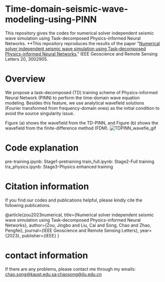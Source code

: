 # Time-domain-seismic-wave-modeling-using-PINN
This repository gives the codes for numerical solver independent seismic wave simulation using Task-decomposed Physics-informed Neural Networks.
**This repository reproduces the results of the paper "[Numerical solver independent seismic wave simulation using Task-decomposed Physics-informed Neural Networks.](https://ieeexplore.ieee.org/abstract/document/10229173)" IEEE Geoscience and Remote Sensing Letters 20, 3002905.

# Overview

We propose a task-decomposed (TD) training scheme of Physics-informed Neural Network (PINN) to perform the time-domain wave equation modeling. Besides this feature, we use analytical wavefield solutions (Fourier transformed from frequency-domain ones) as the initial condition to avoid the source singularity issue. 

Figure (a) shows the wavefield from the TD-PINN, and Figure (b) shows the wavefield from the finite-difference method (FDM).
![TDPINN_wavefie_gif](https://github.com/songc0a/Time-domain-seismic-wave-modeling-using-PINN/assets/31889731/a6a7bd80-e95c-4627-83e5-77b4371a7c8b)

# Code explanation

pre-training.ipynb: Stage1-pretraining
train_full.ipynb: Stage2-Full training
tra_physics.ipynb: Stage3-Physics enhanced training

# Citation information

If you find our codes and publications helpful, please kindly cite the following publications.

@article{zou2023numerical,
  title={Numerical solver independent seismic wave simulation using Task-decomposed Physics-informed Neural Networks},
  author={Zou, Jingbo and Liu, Cai and Song, Chao and Zhao, Pengfei},
  journal={IEEE Geoscience and Remote Sensing Letters},
  year={2023},
  publisher={IEEE}
}

# contact information
If there are any problems, please contact me through my emails: chao.song@kaust.edu.sa;chaosong@jlu.edu.cn
